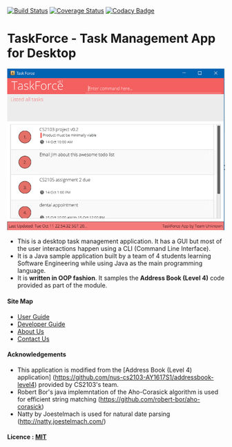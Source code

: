 [![Build Status](https://travis-ci.org/CS2103AUG2016-F10-C2/main.svg?branch=master)](https://travis-ci.org/CS2103AUG2016-F10-C2/main)
[![Coverage Status](https://coveralls.io/repos/github/CS2103AUG2016-F10-C2/main/badge.svg?branch=master)](https://coveralls.io/github/CS2103AUG2016-F10-C2/main?branch=master)
[![Codacy Badge](https://api.codacy.com/project/badge/Grade/27c9aca5f1cf4850b42dfa423afe7eff)](https://www.codacy.com/app/TeamUnknown/TaskForce?utm_source=github.com&amp;utm_medium=referral&amp;utm_content=CS2103AUG2016-F10-C2/main&amp;utm_campaign=Badge_Grade)

# TaskForce - Task Management App for Desktop

<img src="docs/images/taskforce_gui_3.PNG" width="600"><br>

* This is a desktop task management application. It has a GUI but most of the user interactions happen using
  a CLI (Command Line Interface).
* It is a Java sample application built by a team of 4 students learning Software Engineering while using Java as
  the main programming language.
* It is **written in OOP fashion**. It samples the **Address Book (Level 4)** code provided as part of the module.



#### Site Map
* [User Guide](docs/UserGuide.md)
* [Developer Guide](docs/DeveloperGuide.md)
* [About Us](docs/AboutUs.md)
* [Contact Us](docs/ContactUs.md)


#### Acknowledgements

* This application is modified from the [Address Book (Level 4) application]
  (https://github.com/nus-cs2103-AY1617S1/addressbook-level4) provided by CS2103's team.
* Robert Bor's java implemntation of the Aho-Corasick algorithm is used for efficient string matching
  (https://github.com/robert-bor/aho-corasick) 
* Natty by Joestelmach is used for natural date parsing (http://natty.joestelmach.com/) 


#### Licence : [MIT](LICENSE)
